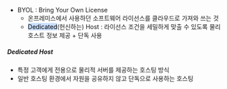 
- BYOL : Bring Your Own License
	- 온프레미스에서 사용하던 소프트웨어 라이선스를 클라우드로 가져와 쓰는 것
	- <mark style="background: #ADCCFFA6;">Dedicated</mark>(헌신하는) Host : 라이선스 조건을 세밀하게 맞출 수 있도록 물리 호스트 정보 제공 + 단독 사용

##### Dedicated Host
- 특정 고객에게 전용으로 물리적 서버를 제공하는 호스팅 방식
- 일반 호스팅 환경에서 자원을 공유하지 않고 단독으로 사용하는 호스팅